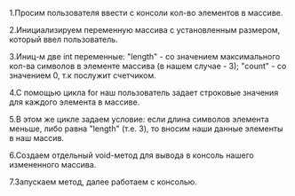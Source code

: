 1.Просим пользователя ввести с консоли  кол-во элементов в массиве.

2.Инициализируем переменную массива с установленным размером, который ввел пользователь.

3.Иниц-м две int переменные:
"length" - со значением максимального кол-ва символов в элементе массива (в нашем случае - 3);
"count" - со значением 0, т.к послужит счетчиком.

4.С помощью цикла for наш пользователь задает строковые значения для каждого элемента в массиве.

5.В этом же цикле задаем условие:
если длина символов элемента меньше, либо равна "length" (т.е. 3), то вносим наши данные элементы в наш массив.

6.Создаем отдельный void-метод для вывода в консоль нашего измененного массива.

7.Запускаем метод, далее работаем с консолью.
